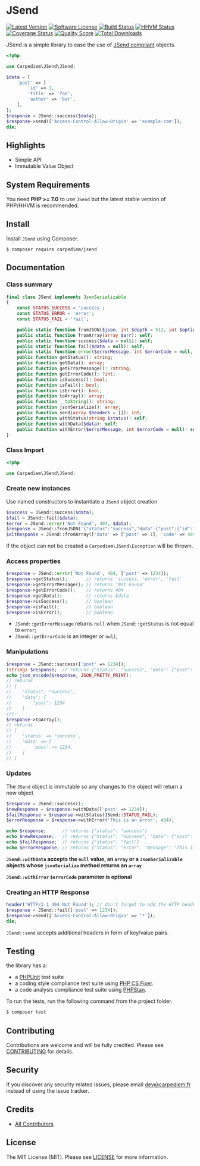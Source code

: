 JSend
==========

[![Latest Version](https://img.shields.io/github/release/carpediem/jsend.svg?style=flat-square)](https://github.com/carpediem/jsend/releases)
[![Software License](https://img.shields.io/badge/license-MIT-brightgreen.svg?style=flat-square)](LICENSE.md)
[![Build Status](https://img.shields.io/travis/carpediem/JSend/master.svg?style=flat-square)](https://travis-ci.org/carpediem/JSend)
[![HHVM Status](https://img.shields.io/hhvm/carpediem/jsend.svg?style=flat-square)](http://hhvm.h4cc.de/package/carpediem/jsend)
[![Coverage Status](https://img.shields.io/scrutinizer/coverage/g/carpediem/jsend.svg?style=flat-square)](https://scrutinizer-ci.com/g/carpediem/jsend/code-structure)
[![Quality Score](https://img.shields.io/scrutinizer/g/carpediem/jsend.svg?style=flat-square)](https://scrutinizer-ci.com/g/carpediem/jsend)
[![Total Downloads](https://img.shields.io/packagist/dt/carpediem/jsend.svg?style=flat-square)](https://packagist.org/packages/carpediem/jsend)

JSend is a simple library to ease the use of [JSend compliant](https://labs.omniti.com/labs/jsend) objects.

```php
<?php

use Carpediem\JSend\JSend;

$data = [
    'post' => [
        'id' => 1,
        'title' => 'foo',
        'author' => 'bar',
    ],
];
$response = JSend::success($data);
$response->send(['Access-Control-Allow-Origin' => 'example.com']);
die;
```

Highlights
-------

* Simple API
* Immutable Value Object

System Requirements
-------

You need **PHP >= 7.0** to use `JSend` but the latest stable version of PHP/HHVM is recommended.

Install
-------

Install `JSend` using Composer.

```
$ composer require carpediem/jsend
```

Documentation
-------

### Class summary

```php
final class JSend implements JsonSerializable
{
    const STATUS_SUCCESS = 'success';
    const STATUS_ERROR = 'error';
    const STATUS_FAIL = 'fail';

    public static function fromJSON($json, int $depth = 512, int $options = 0): self;
    public static function fromArray(array $arr): self;
    public static function success($data = null): self;
    public static function fail($data = null): self;
    public static function error($errorMessage, int $errorCode = null, $data = null): self;
    public function getStatus(): string;
    public function getData(): array;
    public function getErrorMessage(): ?string;
    public function getErrorCode(): ?int;
    public function isSuccess(): bool;
    public function isFail(): bool;
    public function isError(): bool;
    public function toArray(): array;
    public function __toString(): string;
    public function jsonSerialize(): array;
    public function send(array $headers = []): int;
    public function withStatus(string $status): self;
    public function withData($data): self;
    public function withError($errorMessage, int $errorCode = null): self;
}
```

### Class Import

```php
<?php

use Carpediem\JSend\JSend;
```

### Create new instances

Use named constructors to instantiate a `JSend` object creation

```php
$success = JSend::success($data);
$fail = JSend::fail($data);
$error = JSend::error('Not Found', 404, $data);
$response = JSend::fromJSON('{"status":"success","data":{"post":{"id":1,"title":"foo","author":"bar"}}}');
$altResponse = JSend::fromArray(['data' => ['post' => 1], 'code' => 404, 'message' => 'Post not Found']);
```

If the object can not be created a `Carpediem\JSend\Exception` will be thrown.

### Access properties

```php
$response = JSend::error('Not Found', 404, ['post' => 1234]);
$response->getStatus();       // returns 'success, 'error', 'fail'
$response->getErrorMessage(); // returns 'Not Found'
$response->getErrorCode();    // returns 404
$response->getData();         // returns $data
$response->isSuccess();       // boolean
$response->isFail();          // boolean
$response->isError();         // boolean
```

- `JSend::getErrorMessage` returns `null` when `JSend::getStatus` is not equal to `error`;
- `JSend::getErrorCode` is an integer or `null`;

### Manipulations

```php
$response = JSend::success(['post' => 1234]);
(string) $response;  // returns {"status": "success", "data": {"post": 1234}}
echo json_encode($response, JSON_PRETTY_PRINT);
// returns
// {
//    "status": "success",
//    "data": {
//        "post": 1234
//    }
//}
$response->toArray();
// returns
// [
//    'status' => 'success',
//    'data' => [
//        'post' => 1234,
//    ]
// ]
```

### Updates

The `JSend` object is immutable so any changes to the object will return a new object

```php
$response = JSend::success();
$newResponse = $response->withData(['post' => 1234]);
$failResponse = $response->witStatus(JSend::STATUS_FAIL);
$errorResponse = $response->withError('This is an error', 404);

echo $response;      // returns {"status": "success"}
echo $newResponse;   // returns {"status": "success", "data": {"post": 1234}}
echo $failResponse;  // returns {"status": "fail"}
echo $errorResponse; // returns {"status": "error", "message": "This is an error", code: 404}
```

**`JSend::withData` accepts the `null` value, an `array` or a `JsonSerializable` objects whose `jsonSerialize` method returns an `array`**

**`JSend::withError` `$errorCode` parameter is optional**

### Creating an HTTP Response

```php
header('HTTP/1.1 404 Not Found'); // don't forget to add the HTTP header
$response = JSend::fail(['post' => 1234]);
$response->send(['Access-Control-Allow-Origin' => '*']);
die;
```

`JSend::send` accepts additional headers in form of key/value pairs.


Testing
-------

the library has a:

- a [PHPUnit](https://phpunit.de) test suite
- a coding style compliance test suite using [PHP CS Fixer](http://cs.sensiolabs.org/).
- a code analysis compliance test suite using [PHPStan](https://github.com/phpstan/phpstan).

To run the tests, run the following command from the project folder.

``` bash
$ composer test
```

Contributing
-------

Contributions are welcome and will be fully credited. Please see [CONTRIBUTING](CONTRIBUTING.md) for details.

Security
-------

If you discover any security related issues, please email dev@carpediem.fr instead of using the issue tracker.

Credits
-------

- [All Contributors](https://github.com/carpediem/JSend/graphs/contributors)

License
-------

The MIT License (MIT). Please see [LICENSE](LICENSE) for more information.

[PSR-2]: http://www.php-fig.org/psr/psr-2/
[PSR-4]: http://www.php-fig.org/psr/psr-4/
